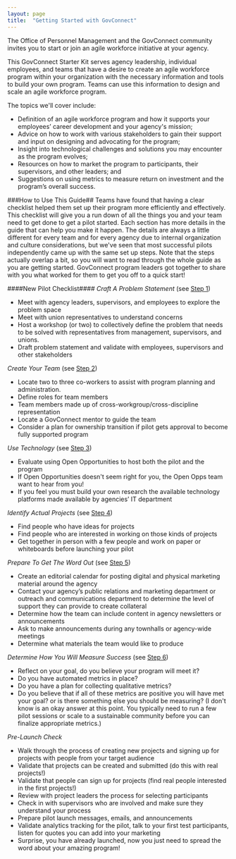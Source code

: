 ```yaml
---
layout: page
title:  "Getting Started with GovConnect"
---
```

The Office of Personnel Management and the GovConnect community invites you to
start or join an agile workforce initiative at your agency.

This GovConnect Starter Kit serves agency leadership, individual employees, and teams that have a desire to create an agile workforce program within your organization with the necessary information and tools to build your own program. Teams can use this information to design and scale an agile workforce program.

The topics we'll cover include:

* Definition of an agile workforce program and how it supports your employees’ career development and your agency's mission;
* Advice on how to work with various stakeholders to gain their support and input on designing and advocating for the program;
* Insight into technological challenges and solutions you may encounter as the program evolves;
* Resources on how to market the program to participants, their supervisors, and other leaders; and
* Suggestions on using metrics to measure return on investment and the program’s overall success.

###How to Use This Guide##
Teams have found that having a clear checklist helped them set up their program more efficiently and effectively. This checklist will give you a run down of all the things you and your team need to get done to get a pilot started. Each section has more details in the guide that can help you make it happen.  The details are always a little different for every team and for every agency due to internal organization and culture considerations, but we've seen that most successful pilots independently came up with the same set up steps.  Note that the steps actually overlap a bit, so you will want to read through the whole guide as you are getting started. GovConnect program leaders got together to share with you what worked for them to get you off to a quick start!

####New Pilot Checklist####
*Craft A Problem Statement* (see [Step 1](vision.html))

* Meet with agency leaders, supervisors, and employees to explore the problem space
* Meet with union representatives to understand concerns
* Host a workshop (or two) to collectively define the problem that needs to be solved with representatives from management, supervisors, and unions.
* Draft problem statement and validate with employees, supervisors and other stakeholders

*Create Your Team* (see [Step 2](team.html))

* Locate two to three co-workers to assist with program planning and administration.  
* Define roles for team members
* Team members made up of cross-workgroup/cross-discipline representation
* Locate a GovConnect mentor to guide the team
* Consider a plan for ownership transition if pilot gets approval to become fully supported program

*Use Technology* (see [Step 3](technology.html))

* Evaluate using Open Opportunities to host both the pilot and the program
* If Open Opportunities doesn't seem right for you, the Open Opps team want to hear from you!
* If you feel you must build your own research the available technology platforms made available by agencies’ IT department

*Identify Actual Projects* (see [Step 4](projects.html))

* Find people who have ideas for projects
* Find people who are interested in working on those kinds of projects
* Get together in person with a few people and work on paper or whiteboards before launching your pilot

*Prepare To Get The Word Out*  (see [Step 5](marketing.html))

* Create an editorial calendar for posting digital and physical marketing material around the agency
* Contact your agency’s public relations and marketing department or outreach and communications department to determine the level of support they can provide to create collateral
* Determine how the team can include content in agency newsletters or announcements
* Ask to make announcements during any townhalls or agency-wide meetings
* Determine what materials the team would like to produce

*Determine How You Will Measure Success*  (see [Step 6](metrics.html))

* Reflect on your goal, do you believe your program will meet it?
* Do you have automated metrics in place?
* Do you have a plan for collecting qualitative metrics?
* Do you believe that if all of these metrics are positive you will have met your goal?  or is there something else you should be measuring?  (I don't know is an okay answer at this point. You typically need to run a few pilot sessions or scale to a sustainable community before you can finalize appropriate metrics.)

*Pre-Launch Check*  

* Walk through the process of creating new projects and signing up for projects with people from your target audience
* Validate that projects can be created and submitted (do this with real projects!)
* Validate that people can sign up for projects (find real people interested in the first projects!)
* Review with project leaders the process for selecting participants
* Check in with supervisors who are involved and make sure they understand your process
* Prepare pilot launch messages, emails, and announcements
* Validate analytics tracking for the pilot, talk to your first test participants, listen for quotes you can add into your marketing
* Surprise, you have already launched, now you just need to spread the word about your amazing program!

